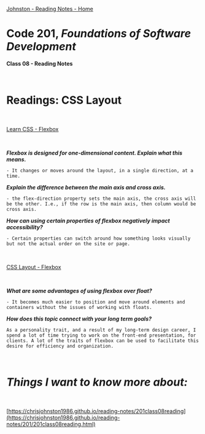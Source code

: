 [Johnston - Reading Notes - Home](https://chrisjohnston1986.github.io/reading-notes/)

# Code 201, _Foundations of Software Development_
**Class 08 - Reading Notes**

&nbsp;
&nbsp;

# Readings: CSS Layout

&nbsp;
&nbsp;

[Learn CSS - Flexbox](https://web.dev/learn/css/flexbox/)

&nbsp;
&nbsp;

_**Flexbox is designed for one-dimensional content. Explain what this means.**_

    - It changes or moves around the layout, in a single direction, at a time.  

_**Explain the difference between the main axis and cross axis.**_

    - the flex-direction property sets the main axis, the cross axis will be the other. I.e., if the row is the main axis, then column would be cross axis.  

_**How can using certain properties of flexbox negatively impact accessibility?**_

    - Certain properties can switch around how something looks visually but not the actual order on the site or page.  

&nbsp;
&nbsp;

[CSS Layout - Flexbox](https://developer.mozilla.org/en-US/docs/Learn/CSS/CSS_layout/Flexbox)

&nbsp;
&nbsp;

_**What are some advantages of using flexbox over float?**_

    - It becomes much easier to position and move around elements and containers without the issues of working with floats.  

_**How does this topic connect with your long term goals?**_

    As a personality trait, and a result of my long-term design career, I spend a lot of time trying to work on the front-end presentation, for clients. A lot of the traits of flexbox can be used to facilitate this desire for efficiency and organization.    
  
&nbsp;
&nbsp;

# _Things I want to know more about:_

&nbsp;
&nbsp;

[https://chrisjohnston1986.github.io/reading-notes/201class08reading](https://chrisjohnston1986.github.io/reading-notes/201/201class08reading.html)
